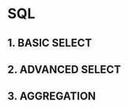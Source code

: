 #                                                         SQL

## 1. BASIC SELECT

## 2. ADVANCED SELECT

## 3. AGGREGATION
